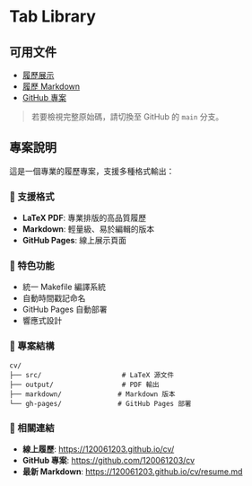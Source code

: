 # Tab Library

## 可用文件
- [履歷展示](https://120061203.github.io/cv/)
- [履歷 Markdown](https://120061203.github.io/cv/resume.md)
- [GitHub 專案](https://github.com/120061203/cv)

> 若要檢視完整原始碼，請切換至 GitHub 的 `main` 分支。

## 專案說明

這是一個專業的履歷專案，支援多種格式輸出：

### 📄 支援格式
- **LaTeX PDF**: 專業排版的高品質履歷
- **Markdown**: 輕量級、易於編輯的版本
- **GitHub Pages**: 線上展示頁面

### 🚀 特色功能
- 統一 Makefile 編譯系統
- 自動時間戳記命名
- GitHub Pages 自動部署
- 響應式設計

### 📁 專案結構
```
cv/
├── src/                    # LaTeX 源文件
├── output/                 # PDF 輸出
├── markdown/              # Markdown 版本
└── gh-pages/              # GitHub Pages 部署
```

### 🔗 相關連結
- **線上履歷**: https://120061203.github.io/cv/
- **GitHub 專案**: https://github.com/120061203/cv
- **最新 Markdown**: https://120061203.github.io/cv/resume.md
